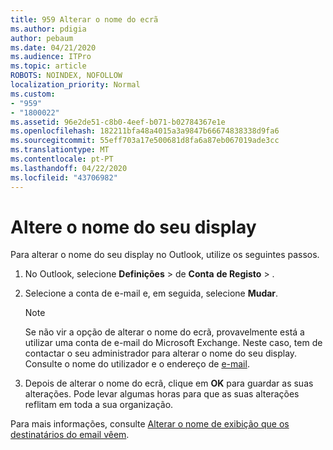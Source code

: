 ```yaml
---
title: 959 Alterar o nome do ecrã
ms.author: pdigia
author: pebaum
ms.date: 04/21/2020
ms.audience: ITPro
ms.topic: article
ROBOTS: NOINDEX, NOFOLLOW
localization_priority: Normal
ms.custom:
- "959"
- "1800022"
ms.assetid: 96e2de51-c8b0-4eef-b071-b02784367e1e
ms.openlocfilehash: 182211bfa48a4015a3a9847b66674838338d9fa6
ms.sourcegitcommit: 55eff703a17e500681d8fa6a87eb067019ade3cc
ms.translationtype: MT
ms.contentlocale: pt-PT
ms.lasthandoff: 04/22/2020
ms.locfileid: "43706982"
---
```

# <a name="change-your-display-name"></a>Altere o nome do seu display
  
Para alterar o nome do seu display no Outlook, utilize os seguintes passos.
  
1. No Outlook, selecione **Definições** \> de **Conta** **de Registo** \> .

2. Selecione a conta de e-mail e, em seguida, selecione **Mudar**.

    > [!NOTE]
    > Se não vir a opção de alterar o nome do ecrã, provavelmente está a utilizar uma conta de e-mail do Microsoft Exchange. Neste caso, tem de contactar o seu administrador para alterar o nome do seu display. Consulte o nome do utilizador e o endereço de [e-mail](https://docs.microsoft.com/office365/admin/add-users/change-a-user-name-and-email-address).
  
3. Depois de alterar o nome do ecrã, clique em **OK** para guardar as suas alterações. Pode levar algumas horas para que as suas alterações reflitam em toda a sua organização.

Para mais informações, consulte [Alterar o nome de exibição que os destinatários do email vêem](https://support.office.com/article/2b53331a-ba2a-4803-88dc-ac9fe376c8a9.aspx).
  
